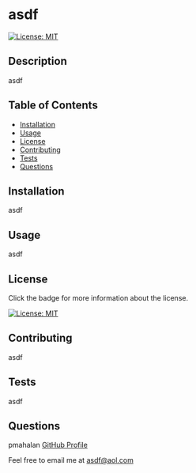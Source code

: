 # asdf 
 
[![License: MIT](https://img.shields.io/badge/License-MIT-yellow.svg)](https://opensource.org/licenses/MIT) 

## Description 
asdf 
 
## Table of Contents 
* [Installation](#installation) 
* [Usage](#usage) 
* [License](#license) 
* [Contributing](#contributing) 
* [Tests](#tests) 
* [Questions](#questions) 
 
## Installation 
asdf 
 
## Usage 
asdf 
 
## License 
Click the badge for more information about the license. 

[![License: MIT](https://img.shields.io/badge/License-MIT-yellow.svg)](https://opensource.org/licenses/MIT) 

## Contributing 
asdf 
 
## Tests 
asdf 
 
## Questions 
pmahalan [GitHub Profile](https://github.com/pmahalan) 

Feel free to email me at asdf@aol.com 
